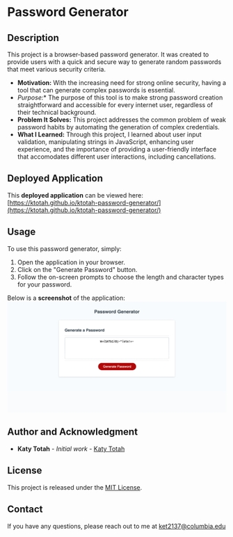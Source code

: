 # Password Generator

## Description 
This project is a browser-based password generator. It was created to provide users with a quick and secure way to generate random passwords that meet various security criteria.

- **Motivation:** With the increasing need for strong online security, having a tool that can generate complex passwords is essential.
- **Purpose*:** The purpose of this tool is to make strong password creation straightforward and accessible for every internet user, regardless of their technical background.
- **Problem It Solves:** This project addresses the common problem of weak password habits by automating the generation of complex credentials.
- **What I Learned:** Through this project, I learned about user input validation, manipulating strings in JavaScript, enhancing user experience, and the importance of providing a user-friendly interface that accomodates different user interactions, including cancellations. 

## Deployed Application
This **deployed application** can be viewed here: [https://ktotah.github.io/ktotah-password-generator/](https://ktotah.github.io/ktotah-password-generator/)

## Usage
To use this password generator, simply:

1. Open the application in your browser. 
2. Click on the "Generate Password" button.
3. Follow the on-screen prompts to choose the length and character types for your password.

Below is a **screenshot** of the application:
![Password Generator Screenshot](assets/images/screenshot.png)

## Author and Acknowledgment
- **Katy Totah** - *Initial work* - [Katy Totah](https://github.com/ktotah)

## License
This project is released under the [MIT License](./LICENSE).

## Contact
If you have any questions, please reach out to me at [ket2137@columbia.edu](mailto:ket2137@columbia.edu)

